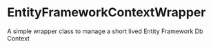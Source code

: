 # EntityFrameworkContextWrapper
A simple wrapper class to manage a short lived Entity Framework Db Context
